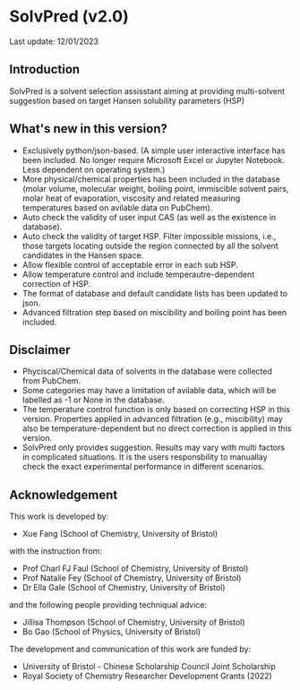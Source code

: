 # SolvPred (v2.0)
Last update: 12/01/2023

## Introduction

SolvPred is a solvent selection assisstant aiming at providing multi-solvent suggestion based on target Hansen solubility parameters (HSP)

## What's new in this version?

 - Exclusively python/json-based. (A simple user interactive interface has been included. No longer require Microsoft Excel or Jupyter Notebook. Less dependent on operating system.)
 - More physical/chemical properties has been included in the database (molar volume, molecular weight, boiling point, immiscible solvent pairs, molar heat of evaporation, viscosity and related measuring temperatures based on avilable data on PubChem).
 - Auto check the validity of user input CAS (as well as the existence in database).
 - Auto check the validity of target HSP. Filter impossible missions, i.e., those targets locating outside the region connected by all the solvent candidates in the Hansen space.
 - Allow flexible control of acceptable error in each sub HSP.
 - Allow temperature control and include temperautre-dependent correction of HSP.
 - The format of database and default candidate lists has been updated to json.
 - Advanced filtration step based on miscibility and boiling point has been included.

 
 ## Disclaimer

  - Phyciscal/Chemical data of solvents in the database were collected from PubChem.
  - Some categories may have a limitation of avilable data, which will be labelled as -1 or None in the database.
  - The temperature control function is only based on correcting HSP in this version. Properties applied in advanced filtration (e.g., miscibility) may also be temperature-dependent but no direct correction is applied in this version.
  - SolvPred only provides suggestion. Results may vary with multi factors in complicated situations. It is the users responsbility to manuallay check the exact experimental performance in different scenarios.


## Acknowledgement

 This work is developed by:
 - Xue Fang (School of Chemistry, University of Bristol)

 with the instruction from:
 - Prof Charl FJ Faul (School of Chemistry, University of Bristol)
 - Prof Natalie Fey (School of Chemistry, University of Bristol)
 - Dr Ella Gale (School of Chemistry, University of Bristol)

 and the following people providing techniqual advice:
 - Jillisa Thompson (School of Chemistry, University of Bristol)
 - Bo Gao (School of Physics, University of Bristol)

 The development and communication of this work are funded by:
 - University of Bristol - Chinese Scholarship Council Joint Scholarship
 - Royal Society of Chemistry Researcher Development Grants (2022)
